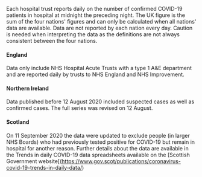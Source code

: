 ﻿Each hospital trust reports daily on the number of confirmed COVID-19 patients in hospital at midnight the preceding night. The UK figure is the sum of the four nations' figures and can only be calculated when all nations' data are available.  Data are not reported by each nation every day.  Caution is needed when interpreting the data as the definitions are not always consistent between the four nations.

#### England

Data only include NHS Hospital Acute Trusts with a type 1 A&E department and are reported daily by trusts to NHS England and NHS Improvement.

#### Northern Ireland

Data published before 12 August 2020 included suspected cases as well as confirmed cases.  The full series was revised on 12 August.

#### Scotland

On 11 September 2020 the data were updated to exclude people (in larger NHS Boards) who had previously tested positive for COVID-19 but remain in hospital for another reason.  Further details about the data are available in the Trends in daily COVID-19 data spreadsheets available on the [Scottish Government website[(https://www.gov.scot/publications/coronavirus-covid-19-trends-in-daily-data/)
